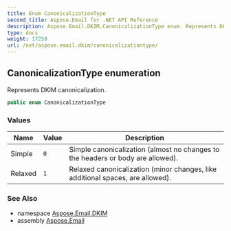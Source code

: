 ```yaml
---
title: Enum CanonicalizationType
second_title: Aspose.Email for .NET API Reference
description: Aspose.Email.DKIM.CanonicalizationType enum. Represents DKIM canonicalization
type: docs
weight: 17250
url: /net/aspose.email.dkim/canonicalizationtype/
---
```

## CanonicalizationType enumeration

Represents DKIM canonicalization.

```csharp
public enum CanonicalizationType
```

### Values

| Name | Value | Description |
| --- | --- | --- |
| Simple | `0` | Simple canonicalization (almost no changes to the headers or body are allowed). |
| Relaxed | `1` | Relaxed canonicalization (minor changes, like additional spaces, are allowed). |

### See Also

* namespace [Aspose.Email.DKIM](../../aspose.email.dkim/)
* assembly [Aspose.Email](../../)


